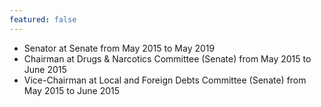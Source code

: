 ```yaml
---
featured: false
---
```

* Senator at Senate from May 2015 to May 2019
* Chairman at Drugs & Narcotics Committee (Senate) from May 2015 to June 2015
* Vice-Chairman at Local and Foreign Debts Committee (Senate) from May 2015 to June 2015

